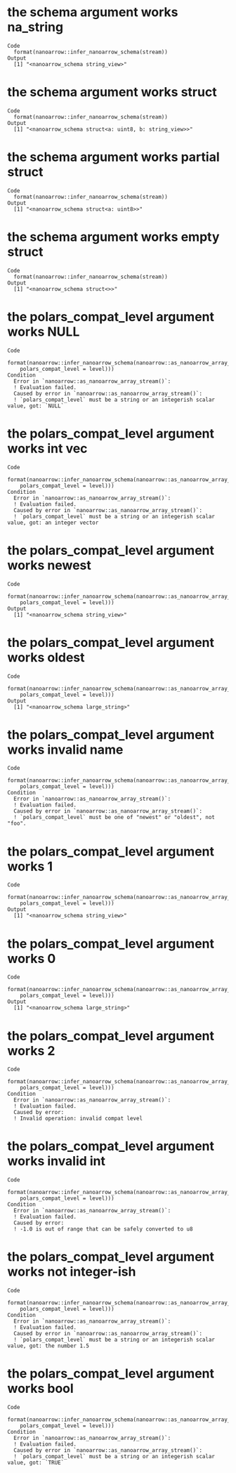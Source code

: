 # the schema argument works na_string

    Code
      format(nanoarrow::infer_nanoarrow_schema(stream))
    Output
      [1] "<nanoarrow_schema string_view>"

# the schema argument works struct

    Code
      format(nanoarrow::infer_nanoarrow_schema(stream))
    Output
      [1] "<nanoarrow_schema struct<a: uint8, b: string_view>>"

# the schema argument works partial struct

    Code
      format(nanoarrow::infer_nanoarrow_schema(stream))
    Output
      [1] "<nanoarrow_schema struct<a: uint8>>"

# the schema argument works empty struct

    Code
      format(nanoarrow::infer_nanoarrow_schema(stream))
    Output
      [1] "<nanoarrow_schema struct<>>"

# the polars_compat_level argument works NULL

    Code
      format(nanoarrow::infer_nanoarrow_schema(nanoarrow::as_nanoarrow_array_stream(x,
        polars_compat_level = level)))
    Condition
      Error in `nanoarrow::as_nanoarrow_array_stream()`:
      ! Evaluation failed.
      Caused by error in `nanoarrow::as_nanoarrow_array_stream()`:
      ! `polars_compat_level` must be a string or an integerish scalar value, got: `NULL`

# the polars_compat_level argument works int vec

    Code
      format(nanoarrow::infer_nanoarrow_schema(nanoarrow::as_nanoarrow_array_stream(x,
        polars_compat_level = level)))
    Condition
      Error in `nanoarrow::as_nanoarrow_array_stream()`:
      ! Evaluation failed.
      Caused by error in `nanoarrow::as_nanoarrow_array_stream()`:
      ! `polars_compat_level` must be a string or an integerish scalar value, got: an integer vector

# the polars_compat_level argument works newest

    Code
      format(nanoarrow::infer_nanoarrow_schema(nanoarrow::as_nanoarrow_array_stream(x,
        polars_compat_level = level)))
    Output
      [1] "<nanoarrow_schema string_view>"

# the polars_compat_level argument works oldest

    Code
      format(nanoarrow::infer_nanoarrow_schema(nanoarrow::as_nanoarrow_array_stream(x,
        polars_compat_level = level)))
    Output
      [1] "<nanoarrow_schema large_string>"

# the polars_compat_level argument works invalid name

    Code
      format(nanoarrow::infer_nanoarrow_schema(nanoarrow::as_nanoarrow_array_stream(x,
        polars_compat_level = level)))
    Condition
      Error in `nanoarrow::as_nanoarrow_array_stream()`:
      ! Evaluation failed.
      Caused by error in `nanoarrow::as_nanoarrow_array_stream()`:
      ! `polars_compat_level` must be one of "newest" or "oldest", not "foo".

# the polars_compat_level argument works 1

    Code
      format(nanoarrow::infer_nanoarrow_schema(nanoarrow::as_nanoarrow_array_stream(x,
        polars_compat_level = level)))
    Output
      [1] "<nanoarrow_schema string_view>"

# the polars_compat_level argument works 0

    Code
      format(nanoarrow::infer_nanoarrow_schema(nanoarrow::as_nanoarrow_array_stream(x,
        polars_compat_level = level)))
    Output
      [1] "<nanoarrow_schema large_string>"

# the polars_compat_level argument works 2

    Code
      format(nanoarrow::infer_nanoarrow_schema(nanoarrow::as_nanoarrow_array_stream(x,
        polars_compat_level = level)))
    Condition
      Error in `nanoarrow::as_nanoarrow_array_stream()`:
      ! Evaluation failed.
      Caused by error:
      ! Invalid operation: invalid compat level

# the polars_compat_level argument works invalid int

    Code
      format(nanoarrow::infer_nanoarrow_schema(nanoarrow::as_nanoarrow_array_stream(x,
        polars_compat_level = level)))
    Condition
      Error in `nanoarrow::as_nanoarrow_array_stream()`:
      ! Evaluation failed.
      Caused by error:
      ! -1.0 is out of range that can be safely converted to u8

# the polars_compat_level argument works not integer-ish

    Code
      format(nanoarrow::infer_nanoarrow_schema(nanoarrow::as_nanoarrow_array_stream(x,
        polars_compat_level = level)))
    Condition
      Error in `nanoarrow::as_nanoarrow_array_stream()`:
      ! Evaluation failed.
      Caused by error in `nanoarrow::as_nanoarrow_array_stream()`:
      ! `polars_compat_level` must be a string or an integerish scalar value, got: the number 1.5

# the polars_compat_level argument works bool

    Code
      format(nanoarrow::infer_nanoarrow_schema(nanoarrow::as_nanoarrow_array_stream(x,
        polars_compat_level = level)))
    Condition
      Error in `nanoarrow::as_nanoarrow_array_stream()`:
      ! Evaluation failed.
      Caused by error in `nanoarrow::as_nanoarrow_array_stream()`:
      ! `polars_compat_level` must be a string or an integerish scalar value, got: `TRUE`

